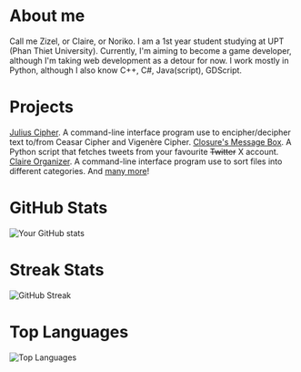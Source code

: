 # About me
Call me Zizel, or Claire, or Noriko. I am a 1st year student studying at UPT (Phan Thiet University). Currently, I'm aiming to become a game developer, although I'm taking web development as a detour for now. I work mostly in Python, although I also know C++, C#, Java(script), GDScript.

# Projects
[Julius Cipher](https://github.com/nononoriko/julius-cipher-python.edition). A command-line interface program use to encipher/decipher text to/from Ceasar Cipher and Vigenère Cipher.
[Closure's Message Box](https://github.com/nononoriko/closures-message-box). A Python script that fetches tweets from your favourite ~~Twitter~~ X account.
[Claire Organizer](https://github.com/nononoriko/claire_organizer-python.edition). A command-line interface program use to sort files into different categories.
And [many more](https://github.com/nononoriko?tab=repositories)!

# GitHub Stats  
![Your GitHub stats](https://github-readme-stats.vercel.app/api?username=nononoriko&show_icons=true&theme=transparent&color=white&hide_border=true)

# Streak Stats  
![GitHub Streak](https://streak-stats.demolab.com?user=nononoriko&theme=transparent&hide_border=true)

# Top Languages
![Top Languages](https://github-readme-stats.vercel.app/api/top-langs/?username=nononoriko&layout=compact&theme=transparent&hide_border=true)

<!--I miss my family.-->
